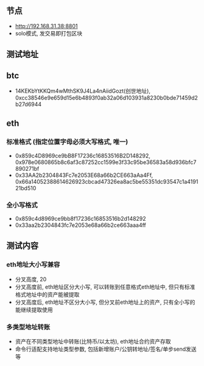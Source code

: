 

## 节点

- http://192.168.31.38:8801
- solo模式, 发交易即打包区块

## 测试地址

## btc

- 14KEKbYtKKQm4wMthSK9J4La4nAiidGozt(创世地址), 0xcc38546e9e659d15e6b4893f0ab32a06d103931a8230b0bde71459d2b27d6944

## eth

### 标准格式 (指定位置字母必须大写格式, 唯一)
- 0x859c4D8969ce9bB8F17236c16853516B2D148292, 0x978e0680865b8c6af3c87252cc1599e3f33c95be36583a58d936bfc7890271bf
- 0x33AA2b2304843Fc7e2053E68a66b2CE663aAa4Ff, 0x66a14052388614626923cbcad47326ea8ac5be55351dc93547c1a419121bd510

### 全小写格式
- 0x859c4d8969ce9bb8f17236c16853516b2d148292
- 0x33aa2b2304843fc7e2053e68a66b2ce663aaa4ff


## 测试内容

### eth地址大小写兼容

- 分叉高度, 20
- 分叉高度前, eth地址区分大小写, 可以转账到任意格式eth地址中, 但只有标准格式地址中的资产能被提取
- 分叉高度后, eth地址不区分大小写, 但分叉前eth地址上的资产, 只有全小写的能继续提取使用


### 多类型地址转账

- 资产在不同类型地址中转账(比特币/以太坊), eth地址合约资产存取
- 命令行适配支持地址类型参数, 包括新增账户/公钥转地址/签名/单步send发送等
